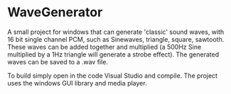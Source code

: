 # WaveGenerator
A small project for windows that can generate 'classic' sound waves, with 16 bit single channel PCM, such as Sinewaves, triangle, square,
sawtooth. These waves can be added together and multiplied 
(a 500Hz Sine multiplied by a 1Hz triangle will generate a strobe effect).
The generated waves can be saved to a .wav file.

To build simply open in the code Visual Studio and compile. The project uses the windows GUI library and media player.
